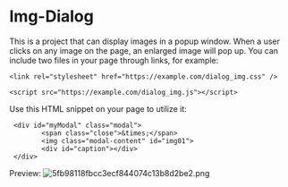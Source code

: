 # Img-Dialog
This is a project that can display images in a popup window. When a user clicks on any image on the page, an enlarged image will pop up. You can include two files in your page through links, for example:
```
<link rel="stylesheet" href="https://example.com/dialog_img.css" />
```
```
<script src="https://example.com/dialog_img.js"></script>
```
Use this HTML snippet on your page to utilize it:
```
 <div id="myModal" class="modal">
        <span class="close">&times;</span>
        <img class="modal-content" id="img01">
        <div id="caption"></div>
 </div>
```
Preview:
![5fb98118fbcc3ecf844074c13b8d2be2.png](https://i.miji.bid/2024/02/12/5fb98118fbcc3ecf844074c13b8d2be2.png)
